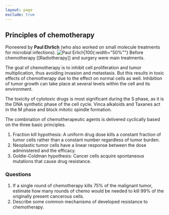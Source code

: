 ```yaml
---
layout: page
exclude: true
---
```


## Principles of chemotherapy

Pioneered by **Paul Ehrlich** (who also worked on small molecule treatments for microbial infections).
![Paul Erlich|100](https://upload.wikimedia.org/wikipedia/commons/thumb/0/05/Paul_Ehrlich_1915.jpg/800px-Paul_Ehrlich_1915.jpg){:width="50%""}
Before chemotherapy [[Radiotherapy]] and surgery were main treatments.

The goal of chemotherapy is to inhibit cell proliferation and tumor multiplication, thus avoiding invasion and metastasis. But this results in toxic effects of chemotherapy due to the effect on normal cells as well. Inhibition of tumor growth can take place at several levels within the cell and its environment.

The toxicity of cytotoxic drugs is most significant during the S phase, as it is the DNA synthetic phase of the cell cycle. Vinca alkaloids and Taxanes act in the M phase and block mitotic spindle formation.


The combination of chemotherapeutic agents is delivered cyclically based on the three basic principles.

1.  Fraction kill hypothesis: A uniform drug dose kills a constant fraction of tumor cells rather than a constant number regardless of tumor burden.
2.  Neoplastic tumor cells have a linear response between the dose administered and the efficacy.
3.  Goldie-Coldman hypothesis: Cancer cells acquire spontaneous mutations that cause drug resistance.


### Questions
1. If a single round of chemotherapy kills 75% of the malignant tumor, estimate how many rounds of chemo would be needed to kill 99% of the originally present cancerous cells.
2. Describe some common mechanisms of developed resistance to chemotherapy.

